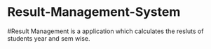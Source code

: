# Result-Management-System

#Result Management is a application which calculates the resluts of students year and sem wise.
